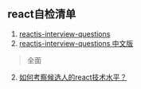 ## react自检清单

1. [reactjs-interview-questions](https://github.com/sudheerj/reactjs-interview-questions)
2. [reactjs-interview-questions 中文版](https://github.com/semlinker/reactjs-interview-questions)
> 全面

2. [如何考察候选人的react技术水平？](https://www.zhihu.com/question/60548673)

